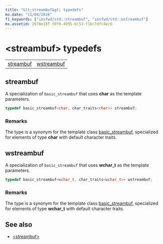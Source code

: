 ```yaml
---
title: "&lt;streambuf&gt; typedefs"
ms.date: "11/04/2016"
f1_keywords: ["iosfwd/std::streambuf", "iosfwd/std::wstreambuf"]
ms.assetid: 2678e18f-f0f0-4995-bc53-f1bc7dfc4ec6
---
```

# &lt;streambuf&gt; typedefs

|||
|-|-|
|[streambuf](#streambuf)|[wstreambuf](#wstreambuf)|

## <a name="streambuf"></a>  streambuf

A specialization of `basic_streambuf` that uses **char** as the template parameters.

```cpp
typedef basic_streambuf<char, char_traits<char>> streambuf;
```

### Remarks

The type is a synonym for the template class [basic_streambuf](../standard-library/basic-streambuf-class.md), specialized for elements of type **char** with default character traits.

## <a name="wstreambuf"></a>  wstreambuf

A specialization of `basic_streambuf` that uses **wchar_t** as the template parameters.

```cpp
typedef basic_streambuf<wchar_t, char_traits<wchar_t>> wstreambuf;
```

### Remarks

The type is a synonym for the template class [basic_streambuf](../standard-library/basic-streambuf-class.md), specialized for elements of type **wchar_t** with default character traits.

## See also

- [\<streambuf>](../standard-library/streambuf.md)
